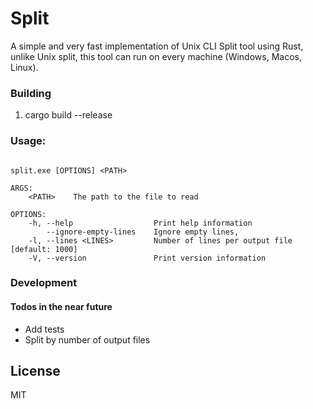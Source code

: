 # Split

A simple and very fast implementation of Unix CLI Split tool using Rust,<br />
unlike Unix split, this tool can run on every machine (Windows, Macos, Linux).

### Building

1. cargo build --release

### Usage:

```

split.exe [OPTIONS] <PATH>

ARGS:
    <PATH>    The path to the file to read

OPTIONS:
    -h, --help                  Print help information
        --ignore-empty-lines    Ignore empty lines,
    -l, --lines <LINES>         Number of lines per output file [default: 1000]
    -V, --version               Print version information

```

### Development

#### Todos in the near future

- Add tests
- Split by number of output files

License
----

MIT
